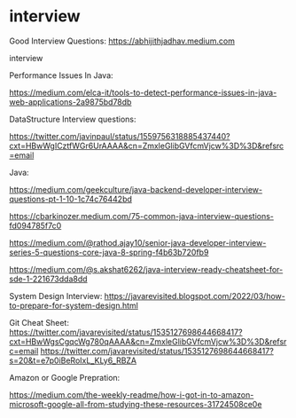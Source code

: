 # interview

Good Interview Questions:
https://abhijithjadhav.medium.com


interview

Performance Issues In Java:

https://medium.com/elca-it/tools-to-detect-performance-issues-in-java-web-applications-2a9875bd78db


DataStructure Interview questions:

https://twitter.com/javinpaul/status/1559756318885437440?cxt=HBwWgICztfWGr6UrAAAA&cn=ZmxleGlibGVfcmVjcw%3D%3D&refsrc=email

Java:

https://medium.com/geekculture/java-backend-developer-interview-questions-pt-1-10-1c74c76442bd

https://cbarkinozer.medium.com/75-common-java-interview-questions-fd094785f7c0

https://medium.com/@rathod.ajay10/senior-java-developer-interview-series-5-questions-core-java-8-spring-f4b63b720fb9

https://medium.com/@s.akshat6262/java-interview-ready-cheatsheet-for-sde-1-221673dda8dd

System Design Interview:
https://javarevisited.blogspot.com/2022/03/how-to-prepare-for-system-design.html


Git Cheat Sheet:
https://twitter.com/javarevisited/status/1535127698644668417?cxt=HBwWgsCgqcWg780qAAAA&cn=ZmxleGlibGVfcmVjcw%3D%3D&refsrc=email
https://twitter.com/javarevisited/status/1535127698644668417?s=20&t=e7p0iBeRoIxL_KLy6_RBZA


Amazon or Google Prepration:

https://medium.com/the-weekly-readme/how-i-got-in-to-amazon-microsoft-google-all-from-studying-these-resources-31724508ce0e


